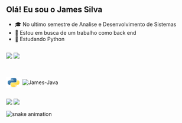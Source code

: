 ## Olá! Eu sou o James Silva

- 🎓 No ultimo semestre de Analise e Desenvolvimento de Sistemas
- 💼 Estou em busca de um trabalho como back end
-  🌱 Estudando Python
##
 
<div> 
   <img height="150em" src="https://github-readme-stats.vercel.app/api?username=JamesSilva99&show_icons=true&theme=dracula"/>
   <img height="150em" src="https://github-readme-stats.vercel.app/api/top-langs/?username=JamesSilva99&layout=compact&show_icons=true&theme=dracula" />
</div>

##

<div style="display: inline_block"><br>
  <img align="center" alt="James-Python" height="30" width="40" src="https://raw.githubusercontent.com/devicons/devicon/master/icons/python/python-original.svg">
  <img align="center" alt="James-Java" height="30" width="40" src="https://cdn.jsdelivr.net/gh/devicons/devicon/icons/java/java-original-wordmark.svg"
">
</div>
  
##
 
<div> 
  <a href="https://instagram.com/james_ss1404" target="_blank"><img src="https://img.shields.io/badge/-Instagram-%23E4405F?style=for-the-badge&logo=instagram&logoColor=white" target="_blank"></a>
  <a href="https://www.linkedin.com/in/jamessilva99" target="_blank"><img src="https://img.shields.io/badge/-LinkedIn-%230077B5?style=for-the-badge&logo=linkedin&logoColor=white" target="_blank"></a> 
</div>

![snake animation](https://github.com/JamesSilva99/JamesSilva99/blob/output/github-contribution-grid-snake.svg)
